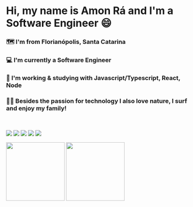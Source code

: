 <h1>Hi, my name is Amon Rá and I'm a Software Engineer 😄</h1>

<h3>🗺️ I'm from Florianópolis, Santa Catarina</h3>
<h3>💻 I'm currently a Software Engineer</h3>
<h3>📱 I'm working & studying with Javascript/Typescript, React, Node</h3>
<h3>🏄‍♂️ Besides the passion for technology I also love nature, I surf and enjoy my family!</h3>

<br><br>
<img src="https://img.shields.io/badge/HTML5-E34F26?style=for-the-badge&logo=html5&logoColor=white"></img>
<img src="https://img.shields.io/badge/CSS3-1572B6?style=for-the-badge&logo=css3&logoColor=white"></img>
<img src="https://img.shields.io/badge/JavaScript-F7DF1E?style=for-the-badge&logo=javascript&logoColor=black"></img>
<img src="https://img.shields.io/badge/TypeScript-007ACC?style=for-the-badge&logo=typescript&logoColor=white"></img>
<img src="https://img.shields.io/badge/React-20232A?style=for-the-badge&logo=react&logoColor=61DAFB"></img>

<div align="left">
  <img height="160em" src="https://github-readme-stats-git-masterrstaa-rickstaa.vercel.app/api?username=amonradev&count_private=true&show_icons=true&theme=tokyonight&include_all_commits=true"/>
  <img height="160em" src="https://github-readme-stats-git-masterrstaa-rickstaa.vercel.app/api/top-langs/?username=amonradev&layout=compact&langs_count=7&theme=tokyonight&include_all_commits=false"/>
</div>
